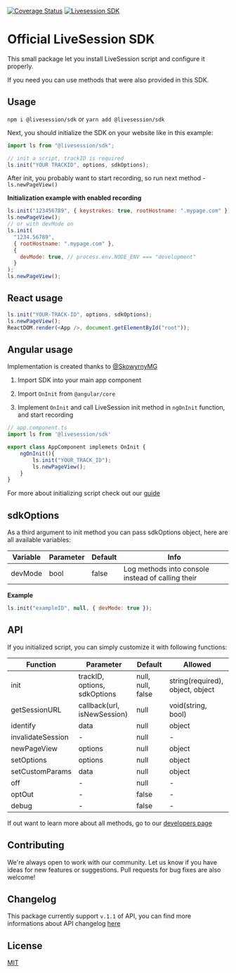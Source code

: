 [![Coverage Status](https://coveralls.io/repos/github/livesession/livesession-sdk/badge.svg?branch=master)](https://coveralls.io/github/livesession/livesession-sdk?branch=master)
[![Livesession SDK](https://circleci.com/gh/livesession/livesession-sdk.svg?style=svg)](https://circleci.com/gh/livesession/livesession-sdk/)

# Official LiveSession SDK

This small package let you install LiveSession script and configure it properly.

If you need you can use methods that were also provided in this SDK.

## Usage

`npm i @livesession/sdk` or `yarn add @livesession/sdk`

Next, you should initialize the SDK on your website like in this example:

```javascript
import ls from "@livesession/sdk";

// init a script, trackID is required
ls.init("YOUR TRACKID", options, sdkOptions);
```

After init, you probably want to start recording, so run next method - `ls.newPageView()`

**Initialization example with enabled recording**

```javascript
ls.init("123456789", { keystrokes: true, rootHostname: ".mypage.com" });
ls.newPageView();
// or with devMode on
ls.init(
  "1234.56789",
  { rootHostname: ".mypage.com" },
  {
    devMode: true, // process.env.NODE_ENV === "development"
  }
);
ls.newPageView();
```

## React usage

```javascript
ls.init("YOUR-TRACK-ID", options, sdkOptions);
ls.newPageView();
ReactDOM.render(<App />, document.getElementById("root"));
```

## Angular usage

Implementation is created thanks to [@SkowyrnyMG](https://github.com/SkowyrnyMG)

1. Import SDK into your main app component

2. Import `OnInit` from `@angular/core`

3. Implement `OnInit` and call LiveSession init method in `ngOnInit` function, and start recording

```javascript
// app.component.ts
import ls from '@livesession/sdk'

export class AppComponent implemets OnInit {
    ngOnInit(){
        ls.init("YOUR_TRACK_ID");
        ls.newPageView();
    }
}
```

For more about initializing script check out our [guide](https://developers.livesession.io/javascript-api/configuration/)

## sdkOptions

As a third argument to init method you can pass sdkOptions object, here are all available variables:

| Variable | Parameter | Default | Info                                              |
| -------- | --------- | ------- | ------------------------------------------------- |
| devMode  | bool      | false   | Log methods into console instead of calling their |

**Example**

```javascript
ls.init("exampleID", null, { devMode: true });
```

## API

If you initialized script, you can simply customize it with following functions:

| Function          | Parameter                    | Default           | Allowed                          |
| ----------------- | ---------------------------- | ----------------- | -------------------------------- |
| init              | trackID, options, sdkOptions | null, null, false | string(required), object, object |
| getSessionURL     | callback(url, isNewSession)  | null              | void(string, bool)               |
| identify          | data                         | null              | object                           |
| invalidateSession | -                            | null              | -                                |
| newPageView       | options                      | null              | object                           |
| setOptions        | options                      | null              | object                           |
| setCustomParams   | data                         | null              | object                           |
| off               | -                            | null              | -                                |
| optOut            | -                            | false             | -                                |
| debug             | -                            | false             | -                                |

If out want to learn more about all methods, go to our [developers page](https://developers.livesession.io/javascript-api/methods/)

## Contributing

We're always open to work with our community. Let us know if you have ideas for new features or suggestions. Pull requests for bug fixes are also welcome!

## Changelog

This package currently support `v.1.1` of API, you can find more informations about API changelog [here](https://developers.livesession.io/getting-started/changelog/)

## License

[MIT](https://github.com/livesession/livesession-sdk/blob/master/LICENSE)
